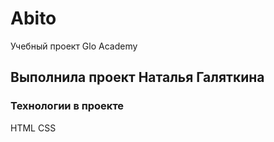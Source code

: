 # Abito
Учебный проект Glo Academy
## Выполнила проект Наталья Галяткина
### Технологии в проекте
HTML
CSS
